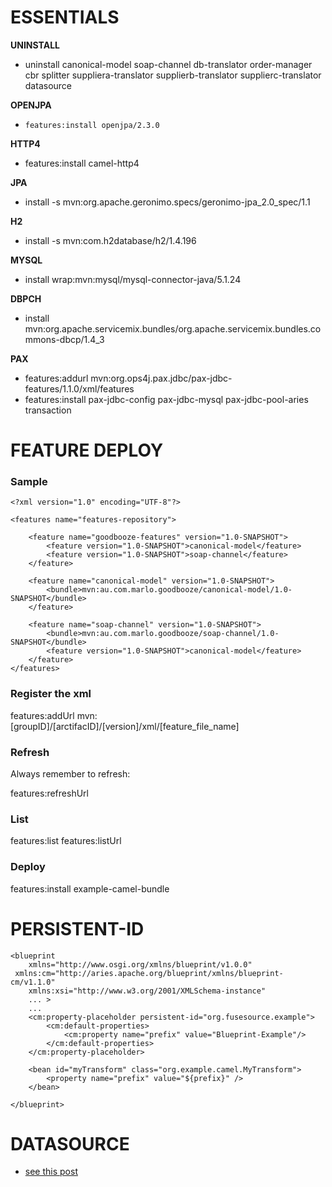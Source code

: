 # ESSENTIALS

**UNINSTALL**
- uninstall canonical-model soap-channel db-translator  order-manager cbr splitter suppliera-translator supplierb-translator supplierc-translator datasource

**OPENJPA**
- `features:install openjpa/2.3.0`

**HTTP4**
- features:install camel-http4

**JPA**
- install -s mvn:org.apache.geronimo.specs/geronimo-jpa_2.0_spec/1.1 


**H2**
- install -s mvn:com.h2database/h2/1.4.196

**MYSQL**
- install wrap:mvn:mysql/mysql-connector-java/5.1.24

**DBPCH**
- install mvn:org.apache.servicemix.bundles/org.apache.servicemix.bundles.commons-dbcp/1.4_3

**PAX**
- features:addurl mvn:org.ops4j.pax.jdbc/pax-jdbc-features/1.1.0/xml/features
- features:install pax-jdbc-config pax-jdbc-mysql pax-jdbc-pool-aries transaction 

# FEATURE DEPLOY 

### Sample
```
<?xml version="1.0" encoding="UTF-8"?>

<features name="features-repository">

    <feature name="goodbooze-features" version="1.0-SNAPSHOT">
        <feature version="1.0-SNAPSHOT">canonical-model</feature>
        <feature version="1.0-SNAPSHOT">soap-channel</feature>
    </feature>

    <feature name="canonical-model" version="1.0-SNAPSHOT">
        <bundle>mvn:au.com.marlo.goodbooze/canonical-model/1.0-SNAPSHOT</bundle>
    </feature>

    <feature name="soap-channel" version="1.0-SNAPSHOT">
        <bundle>mvn:au.com.marlo.goodbooze/soap-channel/1.0-SNAPSHOT</bundle>
        <feature version="1.0-SNAPSHOT">canonical-model</feature>
    </feature>
</features>
```

### Register the xml 
features:addUrl mvn:[groupID]/[arctifacID]/[version]/xml/[feature_file_name]

### Refresh
Always remember to refresh:

features:refreshUrl

### List
features:list
features:listUrl

### Deploy
features:install example-camel-bundle

# PERSISTENT-ID
````
<blueprint
    xmlns="http://www.osgi.org/xmlns/blueprint/v1.0.0"
 xmlns:cm="http://aries.apache.org/blueprint/xmlns/blueprint-cm/v1.1.0"
    xmlns:xsi="http://www.w3.org/2001/XMLSchema-instance"
    ... >
    ...
    <cm:property-placeholder persistent-id="org.fusesource.example">
        <cm:default-properties>
            <cm:property name="prefix" value="Blueprint-Example"/>
        </cm:default-properties>
    </cm:property-placeholder>

    <bean id="myTransform" class="org.example.camel.MyTransform">
        <property name="prefix" value="${prefix}" />
    </bean>

</blueprint>
````
# DATASOURCE
- [see this post ](https://stackoverflow.com/questions/44528974/fuse-6-3-dbcp-basic-datasource)
